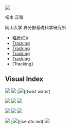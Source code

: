 ![](https://live.staticflickr.com/7917/46611114124_54653d669c_k_d.jpg)

松本 正和

岡山大学 異分野基礎科学研究所

* [略歴/CV](略歴_CV.md)
* [Tracking](Tracking.md)
* [Tracking](Tracking.html)
* [Tracking](Tracking)
* [Tracking]()
* [Tracking]

## Visual Index
[![](https://i.gyazo.com/d74dcfdddee93b27ca84489a54dbf736.png)](年賀2018.html)
[![](https://i.gyazo.com/60b5d01724897fb6c18d9b725009baa9.png)](YMT2016a.md)
[![](http://3.bp.blogspot.com/-sR0bha75Kb0/TWRoKFeor9I/AAAAAAAABOI/GYsJDI5xvn0/s1600/twist+water.jpg)](twist water)

[![](https://i.gyazo.com/f7579232b43d580e0900c4f0b7d5cd17.png)](TruncatablePrimes.md)
[![](https://wol-prod-cdn.literatumonline.com/cms/attachment/871e128c-d576-404c-b9bf-1db332d7e07b/jcc25119-toc-0001-m.jpg)](MYT2017.md)
[![](https://www.mdpi.com/crystals/crystals-09-00188/article_deploy/html/images/crystals-09-00188-ag-550.jpg)](MM2019.md)

[![](https://i.gyazo.com/197c7119f971a304bf4739ca83f42727.png)](YMT2015a.md)
[![](https://i.gyazo.com/641dfa2be02c3674241a26f4d64af4e8.png)](Settings.md)
[![](https://live.staticflickr.com/1736/40895510390_54f5c89f99_k_d.jpg)](TrainScanner.md)

[![](https://i.gyazo.com/19e94a51a08a8d421b040d38d38acba2.png)](M2009.md)
[![](https://i.gyazo.com/3802bae292166b1b26b1cdef338448f8.png)](ice dtc.md)
[![](https://i.gyazo.com/f6812119debfef70c326b6b13917fee3.jpg)](ガスハイドレートの相図.md)

